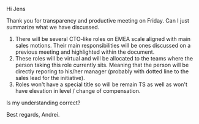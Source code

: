 Hi Jens

Thank you for transparency and productive meeting on Friday.
Can I just summarize what we have discussed.

1. There will be several CTO-like roles on EMEA scale aligned with main sales motions. Their main responsibilities will be ones discussed on a previous meeting and highlighted within the document.
2. These roles will be virtual and will be allocated to the teams where the person taking this role currently sits. Meaning that the person will be directly reporing to his/her manager (probably with dotted line to the sales lead for the initiative).
4. Roles won't have a special title so will be remain TS as well as won't have elevation in level / change of compensation.

Is my understanding correct?

Best regards, Andrei.